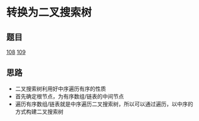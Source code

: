 # 转换为二叉搜索树

## 题目

[108](../../solution/108.md)
[109](../../solution/109.md)

## 思路

- 二叉搜索树利用好中序遍历有序的性质
- 首先确定根节点，为有序数组/链表的中间节点
- 遍历有序数组/链表就是中序遍历二叉搜索树，所以可以通过遍历，以中序的方式构建二叉搜索树